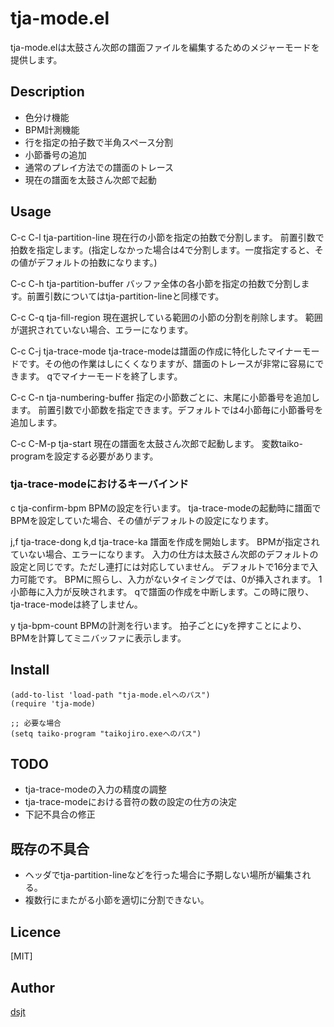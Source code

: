 # tja-mode.el
tja-mode.elは太鼓さん次郎の譜面ファイルを編集するためのメジャーモードを提供します。

## Description
* 色分け機能
* BPM計測機能
* 行を指定の拍子数で半角スペース分割
* 小節番号の追加
* 通常のプレイ方法での譜面のトレース
* 現在の譜面を太鼓さん次郎で起動

## Usage
C-c C-l
tja-partition-line
現在行の小節を指定の拍数で分割します。
前置引数で拍数を指定します。(指定しなかった場合は4で分割します。一度指定すると、その値がデフォルトの拍数になります。)

C-c C-h
tja-partition-buffer
バッファ全体の各小節を指定の拍数で分割します。前置引数についてはtja-partition-lineと同様です。

C-c C-q
tja-fill-region
現在選択している範囲の小節の分割を削除します。
範囲が選択されていない場合、エラーになります。

C-c C-j
tja-trace-mode
tja-trace-modeは譜面の作成に特化したマイナーモードです。その他の作業はしにくくなりますが、譜面のトレースが非常に容易にできます。
qでマイナーモードを終了します。

C-c C-n
tja-numbering-buffer
指定の小節数ごとに、末尾に小節番号を追加します。
前置引数で小節数を指定できます。デフォルトでは4小節毎に小節番号を追加します。

C-c C-M-p
tja-start
現在の譜面を太鼓さん次郎で起動します。
変数taiko-programを設定する必要があります。


### tja-trace-modeにおけるキーバインド
c
tja-confirm-bpm
BPMの設定を行います。
tja-trace-modeの起動時に譜面でBPMを設定していた場合、その値がデフォルトの設定になります。

j,f
tja-trace-dong
k,d
tja-trace-ka
譜面を作成を開始します。
BPMが指定されていない場合、エラーになります。
入力の仕方は太鼓さん次郎のデフォルトの設定と同じです。ただし連打には対応していません。
デフォルトで16分まで入力可能です。
BPMに照らし、入力がないタイミングでは、0が挿入されます。
1小節毎に入力が反映されます。
qで譜面の作成を中断します。この時に限り、tja-trace-modeは終了しません。

y
tja-bpm-count
BPMの計測を行います。
拍子ごとにyを押すことにより、BPMを計算してミニバッファに表示します。


## Install
```` emacs-lisp
(add-to-list 'load-path "tja-mode.elへのパス")
(require 'tja-mode)

;; 必要な場合
(setq taiko-program "taikojiro.exeへのパス")
````

## TODO

* tja-trace-modeの入力の精度の調整
* tja-trace-modeにおける音符の数の設定の仕方の決定
* 下記不具合の修正

## 既存の不具合

* ヘッダでtja-partition-lineなどを行った場合に予期しない場所が編集される。
* 複数行にまたがる小節を適切に分割できない。

## Licence

[MIT]

## Author

[dsjt](https://github.com/dsjt)

